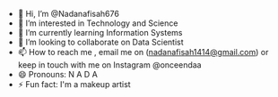 - 👋 Hi, I’m @Nadanafisah676
- 👀 I’m interested in Technology and Science
- 🌱 I’m currently learning Information Systems
- 💞️ I’m looking to collaborate on Data Scientist
- 📫 How to reach me , email me on (nadanafisah1414@gmail.com)
    or keep in touch with me on Instagram @onceendaa
- 😄 Pronouns: N A D A
- ⚡ Fun fact: I'm a makeup artist

<!---
Nadanafisah676/Nadanafisah676 is a ✨ special ✨ repository because its `README.md` (this file) appears on your GitHub profile.
You can click the Preview link to take a look at your changes.
--->
